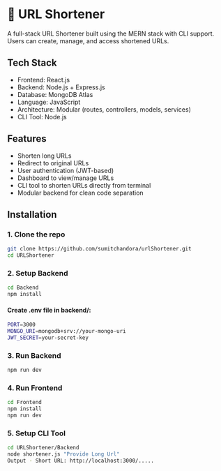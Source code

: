 
# 🔗 URL Shortener

A full-stack URL Shortener built using the MERN stack with CLI support. Users can create, manage, and access shortened URLs.


## Tech Stack
- Frontend: React.js  
- Backend: Node.js + Express.js  
- Database: MongoDB Atlas  
- Language: JavaScript  
- Architecture: Modular (routes, controllers, models, services)  
- CLI Tool: Node.js 



## Features
- Shorten long URLs  
- Redirect to original URLs  
- User authentication (JWT-based)  
- Dashboard to view/manage URLs  
- CLI tool to shorten URLs directly from terminal  
- Modular backend for clean code separation  



## Installation


###  1. Clone the repo
```bash
git clone https://github.com/sumitchandora/urlShortener.git
cd URLShortener
```
### 2. Setup Backend
```bash
cd Backend
npm install
```
#### Create .env file in backend/:
```bash
PORT=3000
MONGO_URI=mongodb+srv://your-mongo-uri
JWT_SECRET=your-secret-key
```
### 3. Run Backend
```bash
npm run dev
```
### 4. Run Frontend
```bash
cd Frontend
npm install
npm run dev
```
### 5. Setup CLI Tool
```bash
cd URLShortener/Backend
node shortener.js "Provide Long Url"
Output - Short URL: http://localhost:3000/.....
```



